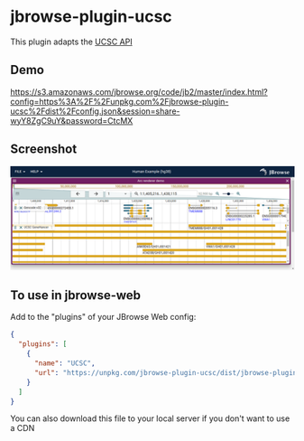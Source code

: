 # jbrowse-plugin-ucsc

This plugin adapts the [UCSC API](https://genome.ucsc.edu/goldenPath/help/api.html)

## Demo

https://s3.amazonaws.com/jbrowse.org/code/jb2/master/index.html?config=https%3A%2F%2Funpkg.com%2Fjbrowse-plugin-ucsc%2Fdist%2Fconfig.json&session=share-wyY8ZgC9uY&password=CtcMX

## Screenshot

![](img/1.png)

## To use in jbrowse-web

Add to the "plugins" of your JBrowse Web config:

```json
{
  "plugins": [
    {
      "name": "UCSC",
      "url": "https://unpkg.com/jbrowse-plugin-ucsc/dist/jbrowse-plugin-ucsc.umd.production.min.js"
    }
  ]
}
```

You can also download this file to your local server if you don't want to use a CDN
